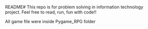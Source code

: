 README#
This repo is for problem solving in information technology project.
Feel free to read, run, fun with code!!

All game file were inside Pygame_RPG folder
